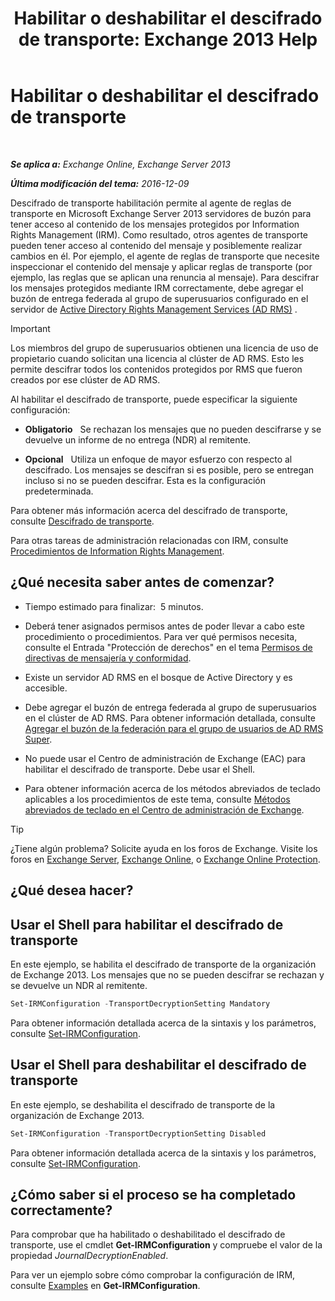 ﻿---
title: 'Habilitar o deshabilitar el descifrado de transporte: Exchange 2013 Help'
TOCTitle: Habilitar o deshabilitar el descifrado de transporte
ms:assetid: 4663f54e-dd0a-4a42-983e-8765e2adc412
ms:mtpsurl: https://technet.microsoft.com/es-es/library/Dd638126(v=EXCHG.150)
ms:contentKeyID: 49895603
ms.date: 05/22/2018
mtps_version: v=EXCHG.150
ms.translationtype: MT
---

# Habilitar o deshabilitar el descifrado de transporte

 

_**Se aplica a:** Exchange Online, Exchange Server 2013_

_**Última modificación del tema:** 2016-12-09_

Descifrado de transporte habilitación permite al agente de reglas de transporte en Microsoft Exchange Server 2013 servidores de buzón para tener acceso al contenido de los mensajes protegidos por Information Rights Management (IRM). Como resultado, otros agentes de transporte pueden tener acceso al contenido del mensaje y posiblemente realizar cambios en él. Por ejemplo, el agente de reglas de transporte que necesite inspeccionar el contenido del mensaje y aplicar reglas de transporte (por ejemplo, las reglas que se aplican una renuncia al mensaje). Para descifrar los mensajes protegidos mediante IRM correctamente, debe agregar el buzón de entrega federada al grupo de superusuarios configurado en el servidor de [Active Directory Rights Management Services (AD RMS)](https://technet.microsoft.com/en-us/library/hh831364.aspx) .


> [!IMPORTANT]
> Los miembros del grupo de superusuarios obtienen una licencia de uso de propietario cuando solicitan una licencia al clúster de AD&nbsp;RMS. Esto les permite descifrar todos los contenidos protegidos por RMS que fueron creados por ese clúster de AD&nbsp;RMS.



Al habilitar el descifrado de transporte, puede especificar la siguiente configuración:

  - **Obligatorio**   Se rechazan los mensajes que no pueden descifrarse y se devuelve un informe de no entrega (NDR) al remitente.

  - **Opcional**   Utiliza un enfoque de mayor esfuerzo con respecto al descifrado. Los mensajes se descifran si es posible, pero se entregan incluso si no se pueden descifrar. Esta es la configuración predeterminada.

Para obtener más información acerca del descifrado de transporte, consulte [Descifrado de transporte](transport-decryption-exchange-2013-help.md).

Para otras tareas de administración relacionadas con IRM, consulte [Procedimientos de Information Rights Management](information-rights-management-procedures-exchange-2013-help.md).

## ¿Qué necesita saber antes de comenzar?

  - Tiempo estimado para finalizar:  5 minutos.

  - Deberá tener asignados permisos antes de poder llevar a cabo este procedimiento o procedimientos. Para ver qué permisos necesita, consulte el Entrada "Protección de derechos" en el tema [Permisos de directivas de mensajería y conformidad](messaging-policy-and-compliance-permissions-exchange-2013-help.md).

  - Existe un servidor AD RMS en el bosque de Active Directory y es accesible.

  - Debe agregar el buzón de entrega federada al grupo de superusuarios en el clúster de AD RMS. Para obtener información detallada, consulte [Agregar el buzón de la federación para el grupo de usuarios de AD RMS Super](add-the-federation-mailbox-to-the-ad-rms-super-users-group-exchange-2013-help.md).

  - No puede usar el Centro de administración de Exchange (EAC) para habilitar el descifrado de transporte. Debe usar el Shell.

  - Para obtener información acerca de los métodos abreviados de teclado aplicables a los procedimientos de este tema, consulte [Métodos abreviados de teclado en el Centro de administración de Exchange](keyboard-shortcuts-in-the-exchange-admin-center-exchange-online-protection-help.md).


> [!TIP]
> ¿Tiene algún problema? Solicite ayuda en los foros de Exchange. Visite los foros en <A href="https://go.microsoft.com/fwlink/p/?linkid=60612">Exchange Server</A>, <A href="https://go.microsoft.com/fwlink/p/?linkid=267542">Exchange Online</A>, o <A href="https://go.microsoft.com/fwlink/p/?linkid=285351">Exchange Online Protection</A>.



## ¿Qué desea hacer?

## Usar el Shell para habilitar el descifrado de transporte

En este ejemplo, se habilita el descifrado de transporte de la organización de Exchange 2013. Los mensajes que no se pueden descifrar se rechazan y se devuelve un NDR al remitente.

```powershell
Set-IRMConfiguration -TransportDecryptionSetting Mandatory
```

Para obtener información detallada acerca de la sintaxis y los parámetros, consulte [Set-IRMConfiguration](https://technet.microsoft.com/es-es/library/dd979792\(v=exchg.150\)).

## Usar el Shell para deshabilitar el descifrado de transporte

En este ejemplo, se deshabilita el descifrado de transporte de la organización de Exchange 2013.

```powershell
Set-IRMConfiguration -TransportDecryptionSetting Disabled
```

Para obtener información detallada acerca de la sintaxis y los parámetros, consulte [Set-IRMConfiguration](https://technet.microsoft.com/es-es/library/dd979792\(v=exchg.150\)).

## ¿Cómo saber si el proceso se ha completado correctamente?

Para comprobar que ha habilitado o deshabilitado el descifrado de transporte, use el cmdlet **Get-IRMConfiguration** y compruebe el valor de la propiedad *JournalDecryptionEnabled*.

Para ver un ejemplo sobre cómo comprobar la configuración de IRM, consulte [Examples](https://technet.microsoft.com/es-es/e1821219-fe18-4642-a9c2-58eb0aadd61a\(exchg.150\)#examples) en **Get-IRMConfiguration**.


